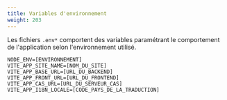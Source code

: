 ```yaml
---
title: Variables d'environnement
weight: 203
---
```


Les fichiers `.env*` comportent des variables paramétrant le comportement de l'application selon l'environnement utilisé.

```
NODE_ENV=[ENVIRONNEMENT]
VITE_APP_SITE_NAME=[NOM_DU_SITE]
VITE_APP_BASE_URL=[URL_DU_BACKEND]
VITE_APP_FRONT_URL=[URL_DU_FRONTEND]
VITE_APP_CAS_URL=[URL_DU_SERVEUR_CAS]
VITE_APP_I18N_LOCALE=[CODE_PAYS_DE_LA_TRADUCTION]
```
